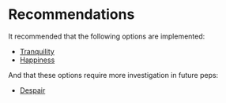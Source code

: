 Recommendations
===============
<!-- Contains recommendations, a selection of the options/the result of evaluation
     Replace the text below:
-->
It recommended that the following options are implemented:

* [Tranquility](main.md#tranquility)
* [Happiness](main.md#happiness)


And that these options require more investigation in future peps:

* [Despair](main.md#despair)
